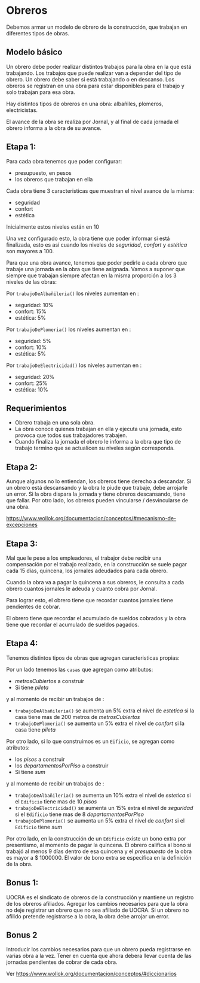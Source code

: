 # Obreros
Debemos armar un modelo de obrero de la construcción, que trabajan en diferentes tipos de obras.

## Modelo básico
Un obrero debe poder realizar distintos trabajos para la obra en la que está trabajando. Los trabajos que puede realizar van a depender del tipo de obrero. Un obrero debe saber si está trabajando o en descanso. Los obreros se registran en una obra para estar disponibles para el trabajo y solo trabajan para esa obra.

Hay distintos tipos de obreros en una obra: albañiles, plomeros, electricistas.

El avance de la obra se realiza por Jornal, y al final de cada jornada el obrero informa a la obra de su avance. 

## Etapa 1:

Para cada obra tenemos que poder configurar:

* presupuesto, en pesos
* los obreros que trabajan en ella

Cada obra tiene 3 caracteristicas que muestran el nivel avance de la misma:

* seguridad
* confort
* estética

Inicialmente estos niveles están en 10

Una vez configurado esto, la obra tiene que poder informar si está finalizada, esto es así cuando los niveles de _seguridad_, _confort_ y _estética_ son mayores a 100.

Para que una obra avance, tenemos que poder pedirle a cada obrero que trabaje una jornada en la obra que tiene asignada. Vamos a suponer que siempre que trabajan siempre afectan en la misma proporción a los 3 niveles de las obras:

Por `trabajoDeAlbañileria()` los niveles aumentan en :
* seguridad: 10%
* confort: 15%
* estética: 5%

Por `trabajoDePlomeria()` los niveles aumentan en :
* seguridad: 5%
* confort: 10%
* estética: 5%

Por `trabajoDeElectricidad()` los niveles aumentan en :
* seguridad: 20%
* confort: 25%
* estética: 10%

## Requerimientos
* Obrero trabaja en una sola obra.
* La obra conoce quienes trabajan en ella y ejecuta una jornada, esto provoca que todos sus trabajadores trabajen.
* Cuando finaliza la jornada el obrero le informa a la obra que tipo de trabajo termino que se actualicen su niveles según corresponda.

## Etapa 2:
Aunque algunos no lo entiendan, los obreros tiene derecho a descandar. Si un obrero está descansando y la obra le piude que trabaje, debe arrojarle un error.
Si la obra dispara la jornada y tiene obreros descansando, tiene que fallar.
Por otro lado, los obreros pueden vincularse / desvincularse de una obra.


https://www.wollok.org/documentacion/conceptos/#mecanismo-de-excepciones

## Etapa 3:
Mal que le pese a los empleadores, el trabajor debe recibir una compensación por el trabajo realizado, en la construcción se suele pagar cada 15 días, quincena, los jornales adeudados para cada obrero.

Cuando la obra va a pagar la quincena a sus obreros, le consulta a cada obrero cuantos jornales le adeuda y cuanto cobra por Jornal.

Para lograr esto, el obrero tiene que recordar cuantos jornales tiene pendientes de cobrar.

El obrero tiene que recordar el acumulado de sueldos cobrados y la obra tiene que recordar el acumulado de sueldos pagados.

## Etapa 4:
Tenemos distintos tipos de obras que agregan caracteristicas propias:

Por un lado tenemos las `casas` que agregan como atributos:

* _metrosCubiertos_ a construir
* Si tiene _pileta_

y al momento de recibir un trabajos de :

* `trabajoDeAlbañileria()`  se aumenta un 5% extra el nivel de _estetica_ si la casa tiene mas de 200 metros de _metrosCubiertos_
* `trabajoDePlomeria()` se aumenta un 5% extra el nivel de _confort_ si la casa tiene _pileta_

Por otro lado, si lo que construimos es un `Eificio`, se agregan como atributos:

* los _pisos_ a construir
* los _departamentosPorPiso_ a construir
* Si tiene _sum_

y al momento de recibir un trabajos de :

* `trabajoDeAlbañileria()`  se aumenta un 10% extra el nivel de _estetica_ si el `Edificio` tiene mas de 10 _pisos_
* `trabajoDeElectricidad()` se aumenta un 15% extra el nivel de _seguridad_ si el `Edificio`  tiene mas de 8 _departamentosPorPiso_
* `trabajoDePlomeria()` se aumenta un 5% extra el nivel de _confort_ si el `Edificio`  tiene _sum_

Por otro lado, en la construcción de un `Edificio` existe un bono extra por presentismo, al momento de pagar la quincena. El obrero califica al bono si trabajó al menos 9 días dentro de esa quincena y el _presupuesto_ de la obra es mayor a $ 1000000.
El valor de bono extra se especifica en la definición de la obra.

## Bonus 1:
UOCRA es el sindicato de obreros de la construcción y mantiene un registro de los obreros afiliados.
Agregar los cambios necesarios para que la obra no deje registrar un obrero que no sea afiliado de UOCRA. Si un obrero no afilido pretende registrarse a la obra, la obra debe arrojar un error.

## Bonus 2
Introducir los cambios necesarios para que un obrero pueda registrarse en varias obra a la vez.
Tener en cuenta que ahora debera llevar cuenta de las jornadas pendientes de cobrar de cada obra.

Ver https://www.wollok.org/documentacion/conceptos/#diccionarios

